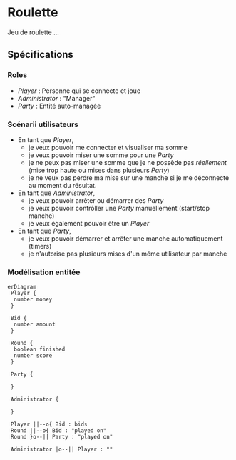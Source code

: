 # Roulette

Jeu de roulette ...

## Spécifications

### Roles

- _Player_ : Personne qui se connecte et joue
- _Administrator_ : "Manager"
- _Party_ : Entité auto-managée

### Scénarii utilisateurs

- En tant que _Player_,
  - je veux pouvoir me connecter et visualiser ma somme
  - je veux pouvoir miser une somme pour une _Party_
  - je ne peux pas miser une somme que je ne possède pas _réellement_ (mise trop haute ou mises dans plusieurs _Party_)
  - je ne veux pas perdre ma mise sur une manche si je me déconnecte au moment du résultat.
- En tant que _Administrator_,
  - je veux pouvoir arrêter ou démarrer des _Party_
  - je veux pouvoir contrôller une _Party_ manuellement (start/stop manche)
  - je veux également pouvoir être un _Player_
- En tant que _Party_,
  - je veux pouvoir démarrer et arrêter une manche automatiquement (timers)
  - je n'autorise pas plusieurs mises d'un même utilisateur par manche

### Modélisation entitée

```mermaid
erDiagram
 Player {
  number money
 }

 Bid {
  number amount
 }

 Round {
  boolean finished
  number score
 }

 Party {

 }

 Administrator {

 }

 Player ||--o{ Bid : bids
 Round ||--o{ Bid : "played on"
 Round }o--|| Party : "played on"

 Administrator |o--|| Player : ""
```
